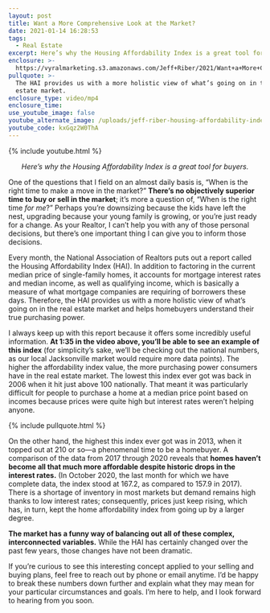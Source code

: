 ```yaml
---
layout: post
title: Want a More Comprehensive Look at the Market?
date: 2021-01-14 16:28:53
tags:
  - Real Estate
excerpt: Here’s why the Housing Affordability Index is a great tool for buyers.
enclosure: >-
  https://vyralmarketing.s3.amazonaws.com/Jeff+Riber/2021/Want+a+More+Comprehensive+Look+at+the+Market_.mp4
pullquote: >-
  The HAI provides us with a more holistic view of what’s going on in the real
  estate market.
enclosure_type: video/mp4
enclosure_time:
use_youtube_image: false
youtube_alternate_image: /uploads/jeff-riber-housing-affordability-index-yt.jpg
youtube_code: kxGqz2W0ThA
---
```


{% include youtube.html %}

<p style="text-align: center;"><em>Here’s why the Housing Affordability Index is a great tool for buyers.</em></p>

One of the questions that I field on an almost daily basis is, “When is the right time to make a move in the market?” **There’s no objectively superior time to buy or sell in the market**; it’s more a question of, “When is the right time *for me*?” Perhaps you’re downsizing because the kids have left the nest, upgrading because your young family is growing, or you’re just ready for a change. As your Realtor, I can’t help you with any of those personal decisions, but there’s one important thing I can give you to inform those decisions.&nbsp;

Every month, the National Association of Realtors puts out a report called the Housing Affordability Index (HAI). In addition to factoring in the current median price of single-family homes, it accounts for mortgage interest rates and median income, as well as qualifying income, which is basically a measure of what mortgage companies are requiring of borrowers these days. Therefore, the HAI provides us with a more holistic view of what’s going on in the real estate market and helps homebuyers understand their true purchasing power.&nbsp;

I always keep up with this report because it offers some incredibly useful information. **At 1:35 in the video above, you’ll be able to see an example of this index** (for simplicity’s sake, we’ll be checking out the national numbers, as our local Jacksonville market would require more data points). The higher the affordability index value, the more purchasing power consumers have in the real estate market. The lowest this index ever got was back in 2006 when it hit just above 100 nationally. That meant it was particularly difficult for people to purchase a home at a median price point based on incomes because prices were quite high but interest rates weren’t helping anyone.&nbsp;

{% include pullquote.html %}

On the other hand, the highest this index ever got was in 2013, when it topped out at 210 or so—a phenomenal time to be a homebuyer. A comparison of the data from 2017 through 2020 reveals that **homes haven’t become all that much more affordable despite historic drops in the interest rates.** (In October 2020, the last month for which we have complete data, the index stood at 167.2, as compared to 157.9 in 2017). There is a shortage of inventory in most markets but demand remains high thanks to low interest rates; consequently, prices just keep rising, which has, in turn, kept the home affordability index from going up by a larger degree.&nbsp;

**The market has a funny way of balancing out all of these complex, interconnected variables.** While the HAI has certainly changed over the past few years, those changes have not been dramatic.

If you’re curious to see this interesting concept applied to your selling and buying plans, feel free to reach out by phone or email anytime. I’d be happy to break these numbers down further and explain what they may mean for your particular circumstances and goals. I’m here to help, and I look forward to hearing from you soon.
